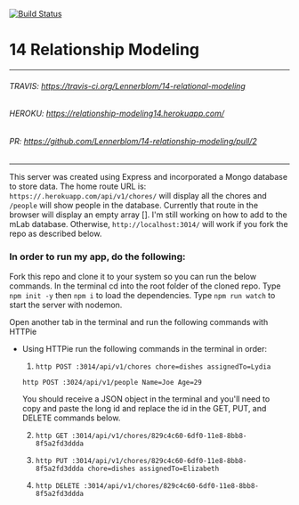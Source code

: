 [![Build Status](https://travis-ci.org/Lennerblom/14-relationship-modeling.svg?branch=master)](https://travis-ci.org/Lennerblom/14-relationship-modeling)

# 14 Relationship Modeling
___
###### TRAVIS: https://travis-ci.org/Lennerblom/14-relational-modeling
###### HEROKU: https://relationship-modeling14.herokuapp.com/
###### PR: https://github.com/Lennerblom/14-relationship-modeling/pull/2
___
This server was created using Express and incorporated a Mongo database to store data.  The home route URL is: `https://.herokuapp.com/api/v1/chores/` will display all the chores and `/people` will show people in the database. Currently that route in the browser will display an empty array []. I'm still working on how to add to the mLab database.  Otherwise, `http://localhost:3014/` will work if you fork the repo as described below.

### **In order to run my app, do the following:**

Fork this repo and clone it to your system so you can run the below commands.  In the terminal cd into the root folder of the cloned repo.  Type `npm init -y` then `npm i` to load the dependencies. Type `npm run watch` to start the server with nodemon.

Open another tab in the terminal and run the following commands with HTTPie

* Using HTTPie run the following commands in the terminal in order:

  1. `http POST :3014/api/v1/chores chore=dishes assignedTo=Lydia`

    `http POST :3024/api/v1/people Name=Joe Age=29`

  You should receive a JSON object in the terminal and you'll need to copy and paste the long id and replace the id in the GET, PUT, and DELETE commands below.

  2. `http GET :3014/api/v1/chores/829c4c60-6df0-11e8-8bb8-8f5a2fd3ddda`

  3. `http PUT :3014/api/v1/chores/829c4c60-6df0-11e8-8bb8-8f5a2fd3ddda chore=dishes assignedTo=Elizabeth`

  4. `http DELETE :3014/api/v1/chores/829c4c60-6df0-11e8-8bb8-8f5a2fd3ddda`